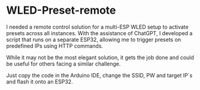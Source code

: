 # WLED-Preset-remote
I needed a remote control solution for a multi-ESP WLED setup to activate presets across all instances. 
With the assistance of ChatGPT, I developed a script that runs on a separate ESP32, allowing me to trigger presets on predefined IPs using HTTP commands. 

While it may not be the most elegant solution, it gets the job done and could be useful for others facing a similar challenge.

Just copy the code in the Arduino IDE, change the SSID, PW and target IP´s and flash it onto an ESP32.
